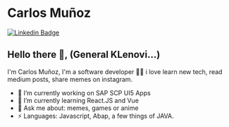# Carlos Muñoz  
[![Linkedin Badge](https://img.shields.io/badge/-kunalraghav-blue?style=flat-square&logo=Linkedin&logoColor=white&link=https:https://www.linkedin.com/in/cmunozbustamante/)](https://www.linkedin.com/in/cmunozbustamante/)

## Hello there 👋, (General KLenovi...) 
I'm Carlos Muñoz, I'm a software developer 👨‍💻 i love learn new tech, read medium posts, share memes on instagram. 

- 🔭 I’m currently working on SAP SCP UI5 Apps 
- 🌱 I’m currently learning React.JS and Vue
- 💬 Ask me about: memes, games or anime
-  ⚡ Languages: Javascript, Abap, a few things of JAVA.
